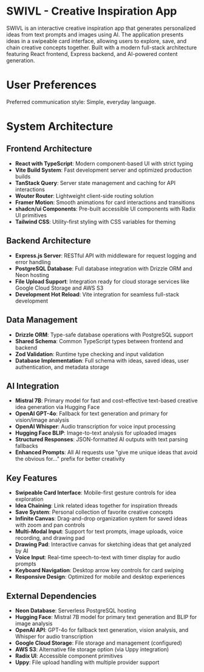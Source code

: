 # SWIVL - Creative Inspiration App

SWIVL is an interactive creative inspiration app that generates personalized ideas from text prompts and images using AI. The application presents ideas in a swipeable card interface, allowing users to explore, save, and chain creative concepts together. Built with a modern full-stack architecture featuring React frontend, Express backend, and AI-powered content generation.

# User Preferences

Preferred communication style: Simple, everyday language.

# System Architecture

## Frontend Architecture
- **React with TypeScript**: Modern component-based UI with strict typing
- **Vite Build System**: Fast development server and optimized production builds
- **TanStack Query**: Server state management and caching for API interactions
- **Wouter Router**: Lightweight client-side routing solution
- **Framer Motion**: Smooth animations for card interactions and transitions
- **shadcn/ui Components**: Pre-built accessible UI components with Radix UI primitives
- **Tailwind CSS**: Utility-first styling with CSS variables for theming

## Backend Architecture
- **Express.js Server**: RESTful API with middleware for request logging and error handling
- **PostgreSQL Database**: Full database integration with Drizzle ORM and Neon hosting
- **File Upload Support**: Integration ready for cloud storage services like Google Cloud Storage and AWS S3
- **Development Hot Reload**: Vite integration for seamless full-stack development

## Data Management
- **Drizzle ORM**: Type-safe database operations with PostgreSQL support
- **Shared Schema**: Common TypeScript types between frontend and backend
- **Zod Validation**: Runtime type checking and input validation
- **Database Implementation**: Full schema with ideas, saved ideas, user authentication, and metadata storage

## AI Integration
- **Mistral 7B**: Primary model for fast and cost-effective text-based creative idea generation via Hugging Face
- **OpenAI GPT-4o**: Fallback for text generation and primary for vision/image analysis
- **OpenAI Whisper**: Audio transcription for voice input processing
- **Hugging Face BLIP**: Image-to-text analysis for uploaded images
- **Structured Responses**: JSON-formatted AI outputs with text parsing fallbacks
- **Enhanced Prompts**: All AI requests use "give me unique ideas that avoid the obvious for..." prefix for better creativity

## Key Features
- **Swipeable Card Interface**: Mobile-first gesture controls for idea exploration
- **Idea Chaining**: Link related ideas together for inspiration threads
- **Save System**: Personal collection of favorite creative concepts
- **Infinite Canvas**: Drag-and-drop organization system for saved ideas with zoom and pan controls
- **Multi-Modal Input**: Support for text prompts, image uploads, voice recording, and drawing pad
- **Drawing Pad**: Interactive canvas for sketching ideas that get analyzed by AI
- **Voice Input**: Real-time speech-to-text with timer display for audio prompts
- **Keyboard Navigation**: Desktop arrow key controls for card swiping
- **Responsive Design**: Optimized for mobile and desktop experiences

## External Dependencies

- **Neon Database**: Serverless PostgreSQL hosting
- **Hugging Face**: Mistral 7B model for primary text generation and BLIP for image analysis
- **OpenAI API**: GPT-4o for fallback text generation, vision analysis, and Whisper for audio transcription
- **Google Cloud Storage**: File storage and management (configured)
- **AWS S3**: Alternative file storage option (via Uppy integration)
- **Radix UI**: Accessible component primitives
- **Uppy**: File upload handling with multiple provider support